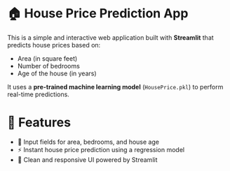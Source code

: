 # 🏠 House Price Prediction App

This is a simple and interactive web application built with **Streamlit** that predicts house prices based on:
- Area (in square feet)
- Number of bedrooms
- Age of the house (in years)

It uses a **pre-trained machine learning model** (`HousePrice.pkl`) to perform real-time predictions.


# 🚀 Features

- 🔢 Input fields for area, bedrooms, and house age
- ⚡ Instant house price prediction using a regression model
- 🎨 Clean and responsive UI powered by Streamlit

